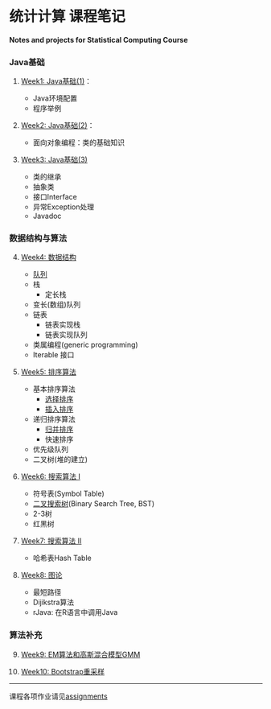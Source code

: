 # 统计计算 课程笔记
#### Notes and projects for Statistical Computing Course

### Java基础
1. [Week1: Java基础(1)](https://github.com/charlesliucn/statistical-computing/blob/master/Week1/Week1.md)：
	- Java环境配置
	- 程序举例

2. [Week2: Java基础(2)](https://github.com/charlesliucn/statistical-computing/blob/master/Week2/Week2.md)：
	- 面向对象编程：类的基础知识

3. [Week3: Java基础(3)](https://github.com/charlesliucn/statistical-computing/blob/master/Week3/Week3.md)
	- 类的继承
	- 抽象类
	- 接口Interface
	- 异常Exception处理
	- Javadoc

### 数据结构与算法
4. [Week4: 数据结构](https://github.com/charlesliucn/statistical-computing/tree/master/Week4)
	- [队列](https://github.com/charlesliucn/statistical-computing/blob/master/Week6/Queue.java)
	- 栈
		* 定长栈
	- 变长(数组)队列
	- 链表
		* 链表实现栈
		* 链表实现队列
	- 类属编程(generic programming)
	- Iterable<T> 接口

5. [Week5: 排序算法](https://github.com/charlesliucn/statistical-computing/tree/master/Week5)
	- 基本排序算法
		* [选择排序](https://github.com/charlesliucn/statistical-computing/blob/master/Week5/SelectionSort.java)
		* [插入排序](https://github.com/charlesliucn/statistical-computing/blob/master/Week5/InsertionSort.java)
	- 递归排序算法
		* [归并排序](https://github.com/charlesliucn/statistical-computing/blob/master/Week5/MergeSort.java)
		* 快速排序
	- 优先级队列
	- 二叉树(堆的建立)
6. [Week6: 搜索算法 I](https://github.com/charlesliucn/statistical-computing/tree/master/Week6)
	- 符号表(Symbol Table)
	- [二叉搜索树](https://github.com/charlesliucn/statistical-computing/blob/master/Week6/BST.java)(Binary Search Tree, BST)
	- 2-3树
	- 红黑树

7. [Week7: 搜索算法 II](https://github.com/charlesliucn/statistical-computing/tree/master/Week7)
	- 哈希表Hash Table

8. [Week8: 图论](https://github.com/charlesliucn/statistical-computing/tree/master/Week8)
	- 最短路径
	- Dijikstra算法
	- rJava: 在R语言中调用Java

### 算法补充
9. [Week9: EM算法和高斯混合模型GMM](https://github.com/charlesliucn/statistical-computing/tree/master/assignments/assignment4)

10. [Week10: Bootstrap重采样](https://github.com/charlesliucn/statistical-computing/tree/master/WeekA)

* * *
课程各项作业请见[assignments](https://github.com/charlesliucn/statistical-computing/tree/master/assignments)
